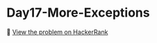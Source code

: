 # Day17-More-Exceptions

🔗 [View the problem on HackerRank](https://www.hackerrank.com/challenges/Day17-More-Exceptions/problem)
